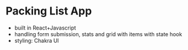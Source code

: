 # Packing List App

- built in React+Javascript
- handling form submission, stats and grid with items with state hook
- styling: Chakra UI
